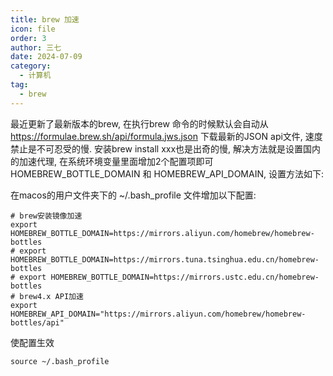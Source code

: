 ```yaml
---
title: brew 加速
icon: file
order: 3
author: 三七
date: 2024-07-09
category:
  - 计算机
tag:
  - brew
---
```


最近更新了最新版本的brew,  在执行brew 命令的时候默认会自动从 https://formulae.brew.sh/api/formula.jws.json 下载最新的JSON api文件, 速度禁止是不可忍受的慢.   安装brew install xxx也是出奇的慢, 解决方法就是设置国内的加速代理,  在系统环境变量里面增加2个配置项即可 HOMEBREW_BOTTLE_DOMAIN 和 HOMEBREW_API_DOMAIN,  设置方法如下:

在macos的用户文件夹下的 ~/.bash_profile 文件增加以下配置:
```
# brew安装镜像加速 
export HOMEBREW_BOTTLE_DOMAIN=https://mirrors.aliyun.com/homebrew/homebrew-bottles
# export HOMEBREW_BOTTLE_DOMAIN=https://mirrors.tuna.tsinghua.edu.cn/homebrew-bottles
# export HOMEBREW_BOTTLE_DOMAIN=https://mirrors.ustc.edu.cn/homebrew-bottles
# brew4.x API加速
export HOMEBREW_API_DOMAIN="https://mirrors.aliyun.com/homebrew/homebrew-bottles/api"
```
使配置生效
```
source ~/.bash_profile
```